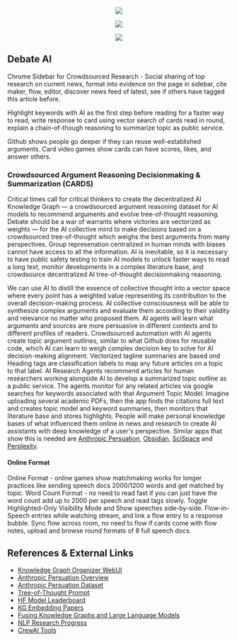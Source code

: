 <p align="center">
    <img src="https://i.imgur.com/WmP38jg.png"  > 
</p>
<p align="center">
<a href="https://matrix.to/#/#arguflow-general:matrix.zerodao.gg">
    <img src="https://img.shields.io/badge/matrix-join-purple?style=flat&logo=matrix&logocolor=white" />
</a>
</p>
<p align="center">
<a href="https://chromewebstore.google.com/detail/debate-timer-chrome-mobil/noecbaibfhbmpapofcdkgchfifmoinfj">
<img src="https://storage.googleapis.com/web-dev-uploads/image/WlD8wC6g8khYWPJUsQceQkhXSlv1/tbyBjqi7Zu733AAKA5n4.png" />
</a>
</p>

## Debate AI

Chrome Sidebar for Crowdsourced Research - Social sharing of top research on current news, format into evidence on the page in sidebar, cite maker, flow, editor, discover news feed of latest, see if others have tagged this article before.  

Highlight keywords with AI as the first step before reading for a faster way to read, write response to card using vector search of cards read in round, explain a chain-of-though reasoning to summarize topic as public service.

 Github shows people go deeper if they can reuse well-established arguments. Card video games show cards can have scores, likes, and answer others. 

### Crowdsourced Argument Reasoning Decisionmaking & Summarization (CARDS)

Critical times call for critical thinkers to create the decentralized AI Knowledge Graph — a crowdsourced argument reasoning dataset for AI models to recommend arguments and evolve tree-of-thought reasoning. Debate should be a war of warrants where victories are vectorized as weights — for the AI collective mind to make  decisions based on a crowdsourced tree-of-thought which weighs the best arguments from many perspectives. Group represenation centralized in human minds with biases cannot have access to all the information.  AI is inevitable, so it is necessary to have public safety testing to train AI models to unlock faster ways to read a long text, monitor developments in a complex literature base, and crowdsource decentralized  AI tree-of-thought decisionmaking reasoning.

We can use AI to distill the essence of collective thought into a vector space where every point has a weighted value representing its contribution to the overall decision-making process. AI collective consciousness  will be able to synthesize complex arguments and evaluate them according to their validity and relevance no matter who proposed them. AI agents will learn what arguments and sources are more persuasive in different contexts and to different profiles of readers. Crowdsourced automation with AI agents create topic argument outlines, similar to what Github does for reusable code, which AI can learn to weigh complex decision key to solve for AI decision-making alignment.  Vectorized tagline summaries are based ond Heading tags are classification labels to map any future articles on a topic to that label.  AI Research Agents recommend articles for human researchers working alongside AI to develop a summarized topic outline as a public service. The agents monitor for any related articles via google searches for keywords associated with that Argument Topic Model. Imagine uploading several academic PDFs, then the app finds the citations full text and creates topic model and keyword summaries, then  monitors that literature base and stores highlights. People will make personal knowledge bases of what influenced them online in news and research to create AI assistants with deep knowledge of a user's perspective. Similar apps that show this is needed are [Anthropic Persuation](https://www.anthropic.com/research/measuring-model-persuasiveness), [Obsidian](https://obsidian.md/), [SciSpace](https://typeset.io/questions/gptq-vs-awq-vs-gguf-which-is-better-sv0i4q0ha8) and [Perplexity](https://perplexity.ai).

#### Online Format

Online Format - online games show matchmaking works for longer practices like sending speech docs 2000/1200 words and get matched by topic. Word Count Format - no need to read fast if you can just have the word count add up to 2000 per speech and read tags slowly. Toggle Highlighted-Only Visibility Mode and Show speeches side-by-side. Flow-in-Speech entries while watching stream, and link a flow entry to a response bubble. Sync flow across room, no need to flow if cards come with flow notes, upload and browse round formats of 8 full speech docs.



## References & External Links

- [Knowledge Graph Organizer WebUI](https://github.com/KnowledgeCanvas/knowledge?tab=readme-ov-file)
- [Anthropic Persuation Overview](https://www.anthropic.com/research/measuring-model-persuasiveness)
- [Anthropic Persuation Dataset](https://huggingface.co/datasets/Anthropic/persuasion)
- [Tree-of-Thought Prompt](https://github.com/princeton-nlp/tree-of-thought-llm)
- [HF Model Leaderboard](https://huggingface.co/spaces/mteb/leaderboard)
- [KG Embedding Papers](https://github.com/shaoxiongji/knowledge-graphs/blob/master/papers/KG-embedding.md)
- [Fusing Knowledge Graphs and Large Language Models](https://www.youtube.com/watch?v=RBKHLt3n9rM)
- [NLP Research Progress](https://github.com/sebastianruder/NLP-progress/)
- [CrewAI Tools](https://docs.crewai.com/core-concepts/Tools/#available-crewai-tools)
